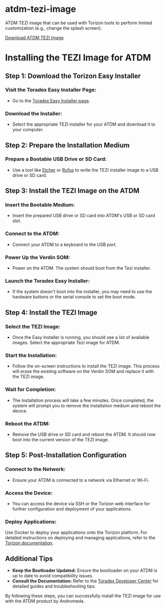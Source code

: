 # atdm-tezi-image
ATDM TEZI image that can be used with Torizon tools to perform limited customization (e.g., change the splash screen).

[Download ATDM TEZI Image](https://drive.google.com/file/d/1dvIXPCH5OlxPLMUz1HclozqxjfWhFkVn/view?usp=sharing)

# Installing the TEZI Image for ATDM

## Step 1: Download the Torizon Easy Installer

### Visit the Toradex Easy Installer Page:
- Go to the [Toradex Easy Installer page](https://developer.toradex.com/software/toradex-easy-installer).

### Download the Installer:
- Select the appropriate TEZI installer for your ATDM and download it to your computer.

## Step 2: Prepare the Installation Medium

### Prepare a Bootable USB Drive or SD Card:
- Use a tool like [Etcher](https://www.balena.io/etcher/) or [Rufus](https://rufus.ie/) to write the TEZI installer image to a USB drive or SD card.

## Step 3: Install the TEZI Image on the ATDM

### Insert the Bootable Medium:
- Insert the prepared USB drive or SD card into ATDM's USB or SD card slot.

### Connect to the ATDM:
- Connect your ATDM to a keyboard to the USB port.

### Power Up the Verdin SOM:
- Power on the ATDM. The system should boot from the Tezi installer.

### Launch the Toradex Easy Installer:
- If the system doesn't boot into the installer, you may need to use the hardware buttons or the serial console to set the boot mode.

## Step 4: Install the TEZI Image

### Select the TEZI Image:
- Once the Easy Installer is running, you should see a list of available images. Select the appropriate Tezi image for ATDM.

### Start the Installation:
- Follow the on-screen instructions to install the TEZI image. This process will erase the existing software on the Verdin SOM and replace it with the TEZI image.

### Wait for Completion:
- The installation process will take a few minutes. Once completed, the system will prompt you to remove the installation medium and reboot the device.

### Reboot the ATDM:
- Remove the USB drive or SD card and reboot the ATDM. It should now boot into the current version of the TEZI image.

## Step 5: Post-Installation Configuration

### Connect to the Network:
- Ensure your ATDM is connected to a network via Ethernet or Wi-Fi.

### Access the Device:
- You can access the device via SSH or the Torizon web interface for further configuration and deployment of your applications.

### Deploy Applications:
Use Docker to deploy your applications onto the Torizon platform. For detailed instructions on deploying and managing applications, refer to the [Torizon documentation](https://developer.toradex.com/torizon).

## Additional Tips

- **Keep the Bootloader Updated:** Ensure the bootloader on your ATDM is up to date to avoid compatibility issues.
- **Consult the Documentation:** Refer to the [Toradex Developer Center](https://developer.toradex.com/) for detailed guides and troubleshooting tips.

By following these steps, you can successfully install the TEZI image for use with the ATDM product by Andromeda.
